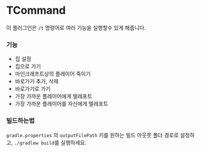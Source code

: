 # TCommand
이 플러그인은 `/t` 명령어로 여러 기능을 실행할수 있게 해줍니다.

### 기능
- 집 설정
- 집으로 가기
- 마인크래프트상의 플레이어 죽이기
- 바로가기 추가, 삭제
- 바로가기로 가기
- 가장 가까운 플레이어에게 텔레포트
- 가장 가까운 플레이어를 자신에게 텔레포트

### 빌드하는법
`gradle.properties` 의 `outputFilePath` 키를 원하는 빌드 아웃풋 폴더 경로로 설정하고,
`./gradlew build`를 실행하세요.
